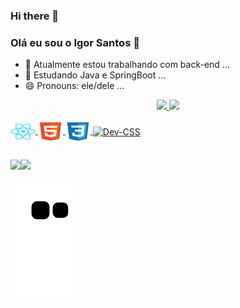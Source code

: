 ### Hi there 👋
### Olá eu sou o Igor Santos 👋

- 🔭 Atualmente estou trabalhando com back-end ...
- 🌱 Estudando Java e SpringBoot ...
- 😄 Pronouns: ele/dele ...


<div align="center">
<a href="https://github.com/Igor-santos1">
<img height="180em" src="https://github-readme-stats.vercel.app/api?username=Igor-santos1&show_icons=true&theme=dracula&include_all_commit=true&count_private=true"/>
<img height="180em" src="https://github-readme-stats.vercel.app/api/top-langs/?username=Igor-santos1&layout=compact&langs_count=7&theme=dracula"/>
</div>

<div style="display: inline_block">
<br>
<img align="center" alt="Dev-React" height="30" width="40" src="https://raw.githubusercontent.com/devicons/devicon/master/icons/react/react-original.svg">
<img align="center" alt="Dev-HTML" height="30" width="40" src="https://raw.githubusercontent.com/devicons/devicon/master/icons/html5/html5-original.svg">
<img align="center" alt="Dev-CSS" height="30" width="40" src="https://raw.githubusercontent.com/devicons/devicon/master/icons/css3/css3-original.svg">
<img align="center" alt="Dev-CSS" height="30" width="40" <img src="https://cdn.jsdelivr.net/gh/devicons/devicon/icons/java/java-original-wordmark.svg">

</div> 

##

<div>
<a href="https://www.linkedin.com/in/igor-dossantos/" target="_blank"><img src="https://img.shields.io/badge/LinkedIn-0077B5?style=for-the-badge&logo=linkedin&logoColor=white> <a href="AQUI VAI O LINK DO INSTAGRAM" target="_blank"><img src="https://img.shields.io/badge/-Instagram-%23E4405F?style=for-the-badge&lo> <a href = "mailto:igorsantoslopes52@gmail.com">

![Snake animation](https://github.com/Igor-santos1/Igor-santos1/blob/output/github-contribution-grid-snake.svg) </div>
